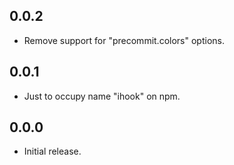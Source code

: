 ## 0.0.2
- Remove support for "precommit.colors" options.

## 0.0.1
- Just to occupy name "ihook" on npm.

## 0.0.0
- Initial release.
